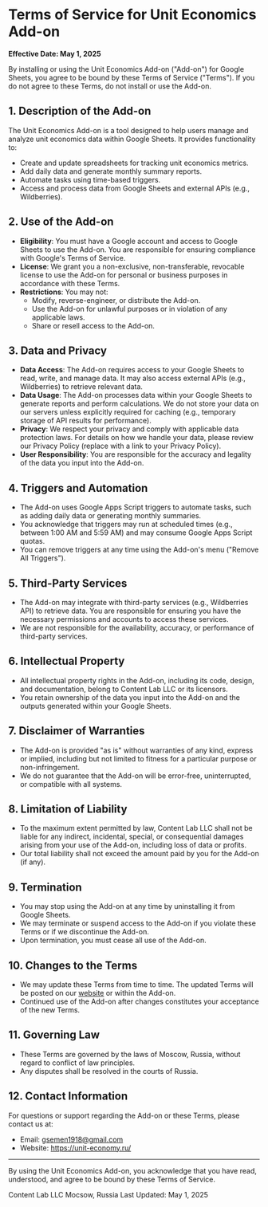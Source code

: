 # Terms of Service for Unit Economics Add-on

**Effective Date: May 1, 2025**

By installing or using the Unit Economics Add-on ("Add-on") for Google Sheets, you agree to be bound by these Terms of Service ("Terms"). If you do not agree to these Terms, do not install or use the Add-on.

## 1. Description of the Add-on

The Unit Economics Add-on is a tool designed to help users manage and analyze unit economics data within Google Sheets. It provides functionality to:

- Create and update spreadsheets for tracking unit economics metrics.
- Add daily data and generate monthly summary reports.
- Automate tasks using time-based triggers.
- Access and process data from Google Sheets and external APIs (e.g., Wildberries).

## 2. Use of the Add-on

- **Eligibility**: You must have a Google account and access to Google Sheets to use the Add-on. You are responsible for ensuring compliance with Google's Terms of Service.
- **License**: We grant you a non-exclusive, non-transferable, revocable license to use the Add-on for personal or business purposes in accordance with these Terms.
- **Restrictions**: You may not:
  - Modify, reverse-engineer, or distribute the Add-on.
  - Use the Add-on for unlawful purposes or in violation of any applicable laws.
  - Share or resell access to the Add-on.

## 3. Data and Privacy

- **Data Access**: The Add-on requires access to your Google Sheets to read, write, and manage data. It may also access external APIs (e.g., Wildberries) to retrieve relevant data.
- **Data Usage**: The Add-on processes data within your Google Sheets to generate reports and perform calculations. We do not store your data on our servers unless explicitly required for caching (e.g., temporary storage of API results for performance).
- **Privacy**: We respect your privacy and comply with applicable data protection laws. For details on how we handle your data, please review our Privacy Policy (replace with a link to your Privacy Policy).
- **User Responsibility**: You are responsible for the accuracy and legality of the data you input into the Add-on.

## 4. Triggers and Automation

- The Add-on uses Google Apps Script triggers to automate tasks, such as adding daily data or generating monthly summaries.
- You acknowledge that triggers may run at scheduled times (e.g., between 1:00 AM and 5:59 AM) and may consume Google Apps Script quotas.
- You can remove triggers at any time using the Add-on's menu ("Remove All Triggers").

## 5. Third-Party Services

- The Add-on may integrate with third-party services (e.g., Wildberries API) to retrieve data. You are responsible for ensuring you have the necessary permissions and accounts to access these services.
- We are not responsible for the availability, accuracy, or performance of third-party services.

## 6. Intellectual Property

- All intellectual property rights in the Add-on, including its code, design, and documentation, belong to Content Lab LLC or its licensors.
- You retain ownership of the data you input into the Add-on and the outputs generated within your Google Sheets.

## 7. Disclaimer of Warranties

- The Add-on is provided "as is" without warranties of any kind, express or implied, including but not limited to fitness for a particular purpose or non-infringement.
- We do not guarantee that the Add-on will be error-free, uninterrupted, or compatible with all systems.

## 8. Limitation of Liability

- To the maximum extent permitted by law, Content Lab LLC shall not be liable for any indirect, incidental, special, or consequential damages arising from your use of the Add-on, including loss of data or profits.
- Our total liability shall not exceed the amount paid by you for the Add-on (if any).

## 9. Termination

- You may stop using the Add-on at any time by uninstalling it from Google Sheets.
- We may terminate or suspend access to the Add-on if you violate these Terms or if we discontinue the Add-on.
- Upon termination, you must cease all use of the Add-on.

## 10. Changes to the Terms

- We may update these Terms from time to time. The updated Terms will be posted on our [website](https://unit-economy.ru/) or within the Add-on.
- Continued use of the Add-on after changes constitutes your acceptance of the new Terms.

## 11. Governing Law

- These Terms are governed by the laws of Moscow, Russia, without regard to conflict of law principles.
- Any disputes shall be resolved in the courts of Russia.

## 12. Contact Information

For questions or support regarding the Add-on or these Terms, please contact us at:

- Email: gsemen1918@gmail.com
- Website: https://unit-economy.ru/

---

By using the Unit Economics Add-on, you acknowledge that you have read, understood, and agree to be bound by these Terms of Service.

Content Lab LLC
Mocsow, Russia
Last Updated: May 1, 2025
